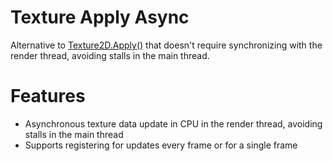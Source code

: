 # Texture Apply Async
Alternative to [Texture2D.Apply()](https://docs.unity3d.com/ScriptReference/Texture2D.Apply.html) that doesn't require synchronizing with the render thread, avoiding stalls in the main thread.


# Features
- Asynchronous texture data update in CPU in the render thread, avoiding stalls in the main thread
- Supports registering for updates every frame or for a single frame